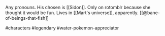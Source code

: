 Any pronouns. His chosen is [[Sidon]]. Only on rotomblr because she thought it would be fun. Lives in [[Mart's universe]], apparently. [[@bane-of-beings-that-fish]]

#characters #legendary #water-pokemon-appreciator 